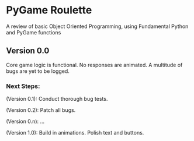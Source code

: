 # PyGame Roulette

A review of basic Object Oriented Programming, using Fundamental Python and PyGame functions


## Version 0.0

Core game logic is functional. No responses are animated. A multitude of bugs are yet to be logged.


### Next Steps:

(Version 0.1): Conduct thorough bug tests.

(Version 0.2): Patch all bugs.

(Version 0.n): ...

(Version 1.0): Build in animations. Polish text and buttons.
